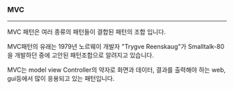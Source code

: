 ### MVC
---
MVC 패턴은 여러 종류의 패턴들이 결합된 패턴의 조합 입니다.

MVC패턴의 유래는 1979년 노르웨이 개발자 "Trygve Reenskaug"가 Smalltalk-80을 개발하던 중에 고안된 패턴조합으로 알려지고 있습니다.

MVC는 model view Controller의 약자로 화면과 데이터, 결과를 출력해야 하는 web, gui등에서 많이 응용되고 있는 패턴입니다.

